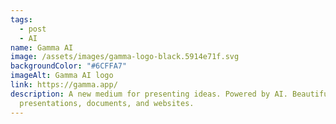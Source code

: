 ```yaml
---
tags:
  - post
  - AI
name: Gamma AI
image: /assets/images/gamma-logo-black.5914e71f.svg
backgroundColor: "#6CFFA7"
imageAlt: Gamma AI logo
link: https://gamma.app/
description: A new medium for presenting ideas. Powered by AI. Beautiful
  presentations, documents, and websites.
---
```

